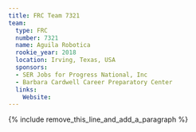 ```yaml
---
title: FRC Team 7321
team:
  type: FRC
  number: 7321
  name: Aguila Robotica
  rookie_year: 2018
  location: Irving, Texas, USA
  sponsors:
  - SER Jobs for Progress National, Inc
  - Barbara Cardwell Career Preparatory Center
  links:
    Website:
---
```


{% include remove_this_line_and_add_a_paragraph %}